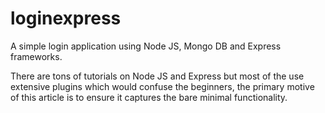 # loginexpress
A simple login application using Node JS, Mongo DB and Express frameworks. 

There are tons of tutorials on Node JS and Express but most of the use extensive plugins which would confuse the beginners, the primary motive of this article is to ensure it captures the bare minimal functionality.
